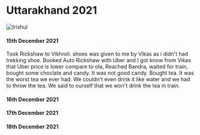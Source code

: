# Uttarakhand 2021

![trishul](https://github.com/koolwithk/blogs/uk2021/blob/main/images/1.trishul.jpg?raw=true)

#### 15th December 2021

Took Rickshaw to Vikhroli. shoes was given to me by Vikas as i didn't had trekking shoe. Booked Auto Rickshaw with Uber and I got know from Vikas that Uber price is lower compare to ola, Reached Bandra, waited for train, bought some choclate and candy. It was not good candy. 
Bought tea. It was the worst tea we ever had. We couldn't even drink it like water and we had to throw the tea. We said to ourself that we won't drink the tea in train.

#### 16th December 2021


#### 17th December 2021

#### 18th December 2021